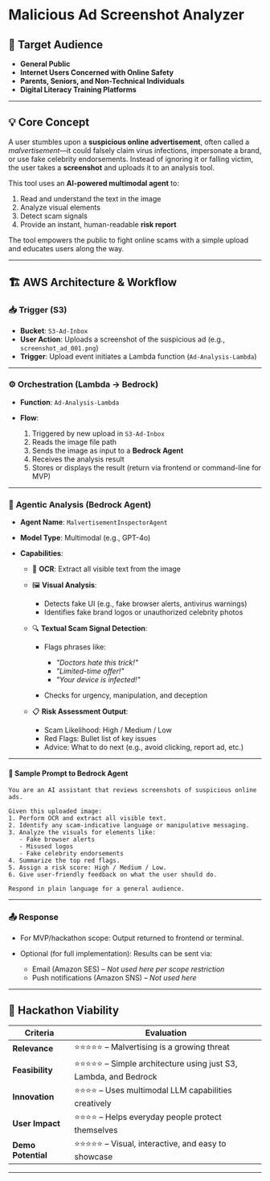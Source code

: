 

# Malicious Ad Screenshot Analyzer

## 🎯 Target Audience

* **General Public**
* **Internet Users Concerned with Online Safety**
* **Parents, Seniors, and Non-Technical Individuals**
* **Digital Literacy Training Platforms**

---

## 💡 Core Concept

A user stumbles upon a **suspicious online advertisement**, often called a *malvertisement*—it could falsely claim virus infections, impersonate a brand, or use fake celebrity endorsements. Instead of ignoring it or falling victim, the user takes a **screenshot** and uploads it to an analysis tool.

This tool uses an **AI-powered multimodal agent** to:

1. Read and understand the text in the image
2. Analyze visual elements
3. Detect scam signals
4. Provide an instant, human-readable **risk report**

The tool empowers the public to fight online scams with a simple upload and educates users along the way.

---

## 🏗️ AWS Architecture & Workflow

### 📥 **Trigger (S3)**

* **Bucket**: `S3-Ad-Inbox`
* **User Action**: Uploads a screenshot of the suspicious ad (e.g., `screenshot_ad_001.png`)
* **Trigger**: Upload event initiates a Lambda function (`Ad-Analysis-Lambda`)

---

### ⚙️ **Orchestration (Lambda → Bedrock)**

* **Function**: `Ad-Analysis-Lambda`
* **Flow**:

  1. Triggered by new upload in `S3-Ad-Inbox`
  2. Reads the image file path
  3. Sends the image as input to a **Bedrock Agent**
  4. Receives the analysis result
  5. Stores or displays the result (return via frontend or command-line for MVP)

---

### 🧠 **Agentic Analysis (Bedrock Agent)**

* **Agent Name**: `MalvertisementInspectorAgent`
* **Model Type**: Multimodal (e.g., GPT-4o)
* **Capabilities**:

  * 🧾 **OCR**: Extract all visible text from the image
  * 🖼️ **Visual Analysis**:

    * Detects fake UI (e.g., fake browser alerts, antivirus warnings)
    * Identifies fake brand logos or unauthorized celebrity photos
  * 🔍 **Textual Scam Signal Detection**:

    * Flags phrases like:

      * *"Doctors hate this trick!"*
      * *"Limited-time offer!"*
      * *"Your device is infected!"*
    * Checks for urgency, manipulation, and deception
  * 📋 **Risk Assessment Output**:

    * Scam Likelihood: High / Medium / Low
    * Red Flags: Bullet list of key issues
    * Advice: What to do next (e.g., avoid clicking, report ad, etc.)

---

#### 🧠 Sample Prompt to Bedrock Agent

```
You are an AI assistant that reviews screenshots of suspicious online ads.

Given this uploaded image:
1. Perform OCR and extract all visible text.
2. Identify any scam-indicative language or manipulative messaging.
3. Analyze the visuals for elements like:
   - Fake browser alerts
   - Misused logos
   - Fake celebrity endorsements
4. Summarize the top red flags.
5. Assign a risk score: High / Medium / Low.
6. Give user-friendly feedback on what the user should do.

Respond in plain language for a general audience.
```

---

### 📤 **Response**

* For MVP/hackathon scope: Output returned to frontend or terminal.
* Optional (for full implementation): Results can be sent via:

  * Email (Amazon SES) – *Not used here per scope restriction*
  * Push notifications (Amazon SNS) – *Not used here*

---

## 🔁 Hackathon Viability

| Criteria           | Evaluation                                                     |
| ------------------ | -------------------------------------------------------------- |
| **Relevance**      | ⭐⭐⭐⭐⭐ – Malvertising is a growing threat                       |
| **Feasibility**    | ⭐⭐⭐⭐⭐ – Simple architecture using just S3, Lambda, and Bedrock |
| **Innovation**     | ⭐⭐⭐⭐ – Uses multimodal LLM capabilities creatively             |
| **User Impact**    | ⭐⭐⭐⭐ – Helps everyday people protect themselves                |
| **Demo Potential** | ⭐⭐⭐⭐⭐ – Visual, interactive, and easy to showcase              |

---

